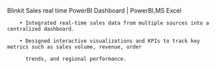 Blinkit Sales real time PowerBI Dashboard | PowerBI,MS Excel

        • Integrated real-time sales data from multiple sources into a centralized dashboard.

        • Designed interactive visualizations and KPIs to track key metrics such as sales volume, revenue, order
          
          trends, and regional performance.
